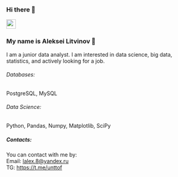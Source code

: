### Hi there 👋

<p> <a href="https://www.linkedin.com/in/aleksei-litvinov"><img src="https://img.shields.io/badge/linkedin-%230077B5.svg?&style=for-the-badge&logo=linkedin&logoColor=white" height=25></a></p>

### My name is Aleksei Litvinov :raising_hand: 

I am a junior data analyst. I am interested in data science, big data, statistics, and actively looking for a job.

###### Databases: 
PostgreSQL, MySQL

###### Data Science: 
Python, Pandas, Numpy, Matplotlib, SciPy

##### Contacts:
You can contact with me by:\
Email: lalex.8@yandex.ru\
TG: https://t.me/unttof
